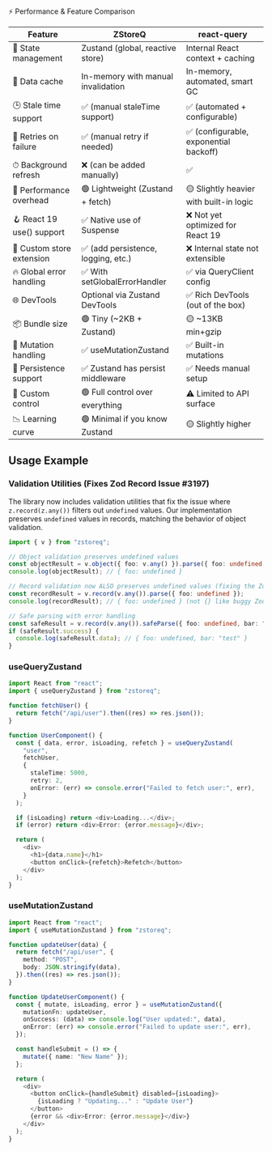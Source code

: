 ⚡ Performance & Feature Comparison

| Feature                   | ZStoreQ        | react-query                             |
| ------------------------- | ----------------------------------- | --------------------------------------- |
| 🔄 State management       | Zustand (global, reactive store)    | Internal React context + caching        |
| 🧠 Data cache             | In-memory with manual invalidation  | In-memory, automated, smart GC          |
| 🕒 Stale time support     | ✅ (manual staleTime support)       | ✅ (automated + configurable)           |
| 🔁 Retries on failure     | ✅ (manual retry if needed)         | ✅ (configurable, exponential backoff)  |
| ⏱ Background refresh      | ❌ (can be added manually)          | ✅                                      |
| 🚀 Performance overhead   | 🟢 Lightweight (Zustand + fetch)    | 🟡 Slightly heavier with built-in logic |
| 🪝 React 19 use() support | ✅ Native use of Suspense           | ❌ Not yet optimized for React 19       |
| 🧱 Custom store extension | ✅ (add persistence, logging, etc.) | ❌ Internal state not extensible        |
| 🔥 Global error handling  | ✅ With setGlobalErrorHandler       | ✅ via QueryClient config               |
| 🌐 DevTools               | Optional via Zustand DevTools       | ✅ Rich DevTools (out of the box)       |
| 📦 Bundle size            | 🟢 Tiny (~2KB + Zustand)            | 🟡 ~13KB min+gzip                       |
| 🧩 Mutation handling      | ✅ useMutationZustand               | ✅ Built-in mutations                   |
| 💾 Persistence support    | ✅ Zustand has persist middleware   | ✅ Needs manual setup                   |
| 🤹 Custom control         | 🟢 Full control over everything     | ⚠️ Limited to API surface               |
| 📉 Learning curve         | 🟢 Minimal if you know Zustand      | 🟡 Slightly higher                      |

## Usage Example

### Validation Utilities (Fixes Zod Record Issue #3197)

The library now includes validation utilities that fix the issue where `z.record(z.any())` filters out `undefined` values. Our implementation preserves `undefined` values in records, matching the behavior of object validation.

```typescript
import { v } from "zstoreq";

// Object validation preserves undefined values
const objectResult = v.object({ foo: v.any() }).parse({ foo: undefined });
console.log(objectResult); // { foo: undefined }

// Record validation now ALSO preserves undefined values (fixing the Zod bug)
const recordResult = v.record(v.any()).parse({ foo: undefined });
console.log(recordResult); // { foo: undefined } (not {} like buggy Zod)

// Safe parsing with error handling
const safeResult = v.record(v.any()).safeParse({ foo: undefined, bar: "test" });
if (safeResult.success) {
  console.log(safeResult.data); // { foo: undefined, bar: "test" }
}
```

### useQueryZustand

```typescript
import React from "react";
import { useQueryZustand } from "zstoreq";

function fetchUser() {
  return fetch("/api/user").then((res) => res.json());
}

function UserComponent() {
  const { data, error, isLoading, refetch } = useQueryZustand(
    "user",
    fetchUser,
    {
      staleTime: 5000,
      retry: 2,
      onError: (err) => console.error("Failed to fetch user:", err),
    }
  );

  if (isLoading) return <div>Loading...</div>;
  if (error) return <div>Error: {error.message}</div>;

  return (
    <div>
      <h1>{data.name}</h1>
      <button onClick={refetch}>Refetch</button>
    </div>
  );
}
```

### useMutationZustand

```typescript
import React from "react";
import { useMutationZustand } from "zstoreq";

function updateUser(data) {
  return fetch("/api/user", {
    method: "POST",
    body: JSON.stringify(data),
  }).then((res) => res.json());
}

function UpdateUserComponent() {
  const { mutate, isLoading, error } = useMutationZustand({
    mutationFn: updateUser,
    onSuccess: (data) => console.log("User updated:", data),
    onError: (err) => console.error("Failed to update user:", err),
  });

  const handleSubmit = () => {
    mutate({ name: "New Name" });
  };

  return (
    <div>
      <button onClick={handleSubmit} disabled={isLoading}>
        {isLoading ? "Updating..." : "Update User"}
      </button>
      {error && <div>Error: {error.message}</div>}
    </div>
  );
}
```
